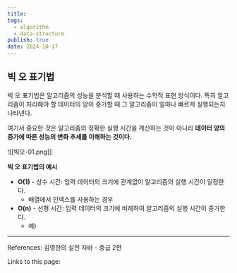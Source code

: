 ```yaml
---
title: 
tags:
  - algorithm
  - data-structure
publish: true
date: 2024-10-17
---
```

## 빅 오 표기법
빅 오 표기법은 알고리즘의 성능을 분석할 때 사용하는 수학적 표현 방식이다. 특히 알고리즘이 처리해야 할 데이터의 양이 증가할 때 그 알고리즘이 얼마나 빠르게 실행되는지 나타낸다.

여기서 중요한 것은 알고리즘의 정확한 실행 시간을 계산하는 것이 아니라 **데이터 양의 증가에 따른 성능의 변화 추세를 이해하는 것이다.**

![[빅오-01.png]]

**빅 오 표기법의 예시**
- **O(1)** - 상수 시간: 입력 데이터의 크기에 관계없이 알고리즘의 실행 시간이 일정한다.
	- 배열에서 인덱스를 사용하는 경우
- **O(n)** - 선형 시간: 입력 데이터의 크기에 비례하여 알고리즘의 실행 시간이 증가한다.
	- 예) 


---
References: 김영한의 실전 자바 - 중급 2편

Links to this page: 